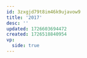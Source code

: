 ```yaml
---
id: 3zxgjd79t8im46k9ujavow9
title: '2017'
desc: ''
updated: 1726603694472
created: 1726518840954
vp:
  side: true
---
```

